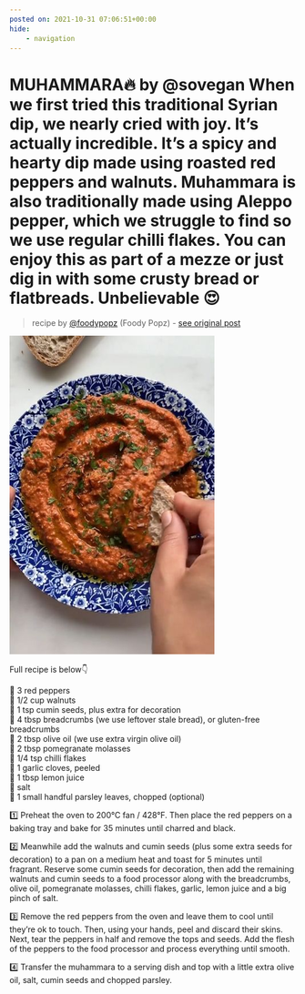 ```yaml
---
posted on: 2021-10-31 07:06:51+00:00
hide:
    - navigation
---
```


# MUHAMMARA🔥 by @sovegan When we first tried this traditional Syrian dip, we nearly cried with joy. It’s actually incredible. It’s a spicy and hearty dip made using roasted red peppers and walnuts. Muhammara is also traditionally made using Aleppo pepper, which we struggle to find so we use regular chilli flakes. You can enjoy this as part of a mezze or just dig in with some crusty bread or flatbreads. Unbelievable 😍 

> recipe by [@foodypopz](https://www.instagram.com/foodypopz/) 
(Foody Popz) - [see original post](https://instagram.com/p/CVrxs6uKU4E)

![](../img/foodypopz_31-10-2021_0710.png)

   
Full recipe is below👇  
   
🌿 3 red peppers  
🌿 1/2 cup walnuts  
🌿 1 tsp cumin seeds, plus extra for decoration  
🌿 4 tbsp breadcrumbs (we use leftover stale bread), or gluten-free breadcrumbs  
🌿 2 tbsp olive oil (we use extra virgin olive oil)  
🌿 2 tbsp pomegranate molasses  
🌿 1/4 tsp chilli flakes  
🌿 1 garlic cloves, peeled  
🌿 1 tbsp lemon juice  
🌿 salt  
🌿 1 small handful parsley leaves, chopped (optional)  
   
1️⃣ Preheat the oven to 200°C fan / 428°F. Then place the red peppers on a baking tray and bake for 35 minutes until charred and black.  
   
2️⃣ Meanwhile add the walnuts and cumin seeds (plus some extra seeds for decoration) to a pan on a medium heat and toast for 5 minutes until fragrant. Reserve some cumin seeds for decoration, then add the remaining walnuts and cumin seeds to a food processor along with the breadcrumbs, olive oil, pomegranate molasses, chilli flakes, garlic, lemon juice and a big pinch of salt.  
   
3️⃣ Remove the red peppers from the oven and leave them to cool until they’re ok to touch. Then, using your hands, peel and discard their skins. Next, tear the peppers in half and remove the tops and seeds. Add the flesh of the peppers to the food processor and process everything until smooth.  
   
4️⃣ Transfer the muhammara to a serving dish and top with a little extra olive oil, salt, cumin seeds and chopped parsley.   